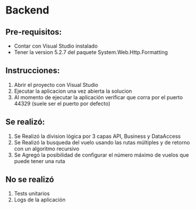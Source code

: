 # Backend

## Pre-requisitos:

- Contar con Visual Studio instalado
- Tener la version 5.2.7 del paquete System.Web.Http.Formatting 

## Instrucciones:

1. Abrir el proyecto con Visual Studio
2. Ejecutar la aplicacion una vez abierta la solucion
3. Al momento de ejecutar la aplicación verificar que corra por el puerto 44329 (suele ser el puerto por defecto)

## Se realizó:

1. Se Realizó la division lógica por 3 capas API, Business y DataAccess
2. Se Realizó la busqueda del vuelo usando las rutas múltiples y de retorno con un algoritmo recursivo
3. Se Agregó la posibilidad de configurar el número máximo de vuelos que puede tener una ruta

## No se realizó

1. Tests unitarios
2. Logs de la aplicación
